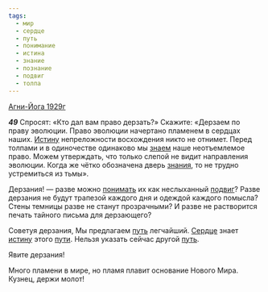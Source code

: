 ```yaml
---
tags:
  - мир
  - сердце
  - путь
  - понимание
  - истина
  - знание
  - познание
  - подвиг
  - толпа
---
```


[Агни-Йога 1929г](/agni/1929)

___49___
Спросят: «Кто дал вам право дерзать?» Скажите: «Дерзаем по праву эволюции. Право эволюции начертано пламенем в сердцах наших. [Истину](/tag/#истина) непреложности восхождения никто не отнимет. Перед толпами и в одиночестве одинаково мы [знаем](/tag/#познание) наше неотъемлемое право. Можем утверждать, что только слепой не видит направления эволюции. Когда же чётко обозначена дверь [знания](/tag/#знание), то не трудно устремиться из тьмы».   

Дерзания! — разве можно [понимать](/tag/#понимание) их как неслыханный [подвиг](/tag/#подвиг)? Разве дерзания не будут трапезой каждого дня и одеждой каждого помысла? Стены темницы разве не станут прозрачными? И разве не растворится печать тайного письма для дерзающего?   

Советуя дерзания, Мы предлагаем [путь](/tag/#путь) легчайший. [Сердце](/tag/#сердце) знает [истину](/tag/#истина) этого [пути](/tag/#путь). Нельзя указать сейчас другой [путь](/tag/#путь).   

Явите дерзания!   

Много пламени в мире, но пламя плавит основание Нового Мира. Кузнец, держи молот!